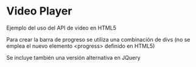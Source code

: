 # Video Player #

Ejemplo del uso del API de video en HTML5

Para crear la barra de progreso se utiliza una combinación de divs
(no se emplea el nuevo elemento \<progress> definido en HTML5)

Se incluye también una versión alternativa en JQuery